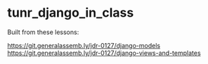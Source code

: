 # tunr_django_in_class

Built from these lessons:

https://git.generalassemb.ly/jdr-0127/django-models
https://git.generalassemb.ly/jdr-0127/django-views-and-templates

